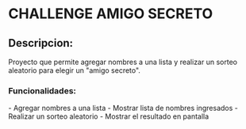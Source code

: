 <h1>CHALLENGE AMIGO SECRETO</h1>

<h2>Descripcion:</h2>

<p>Proyecto que permite agregar nombres a una lista y realizar un sorteo aleatorio para elegir un "amigo secreto".</p>

<h3>Funcionalidades:</h3>
<p>
- Agregar nombres a una lista
- Mostrar lista de nombres ingresados
- Realizar un sorteo aleatorio
- Mostrar el resultado en pantalla
</p>

